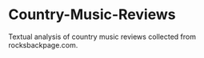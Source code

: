 # Country-Music-Reviews
Textual analysis of country music reviews collected from rocksbackpage.com.
